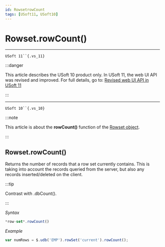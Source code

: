 ```yaml
---
id: RowsetrowCount
tags: [USoft11, USoft10]
---
```

# Rowset.rowCount()



----

`USoft 11``{.vs_11}`


:::danger

This article describes the USoft 10 product only.
In USoft 11, the web UI API was revised and improved. For full details, go to:
[Revised web UI API in USoft 11](/docs/Web_and_app_UIs/UDB_udb/Revised_web_UI_API_in_USoft_11.md)

:::

----

`USoft 10``{.vs_10}`


:::note

This article is about the **rowCount()** function of the [Rowset object](/docs/Web_and_app_UIs/UDB_Rowset/UDB_Rowset_object.md).

:::

## **Rowset.rowCount()**

Returns the number of records that a row set currently contains. This is taking into account the records queried from the server, but also any records inserted/deleted on the client.


:::tip

Contrast with .dbCount().

:::

*Syntax*

```js
*row-set*.rowCount()
```

*Example*

```js
var numRows = $.udb('EMP').rowSet('current').rowCount();
```

 